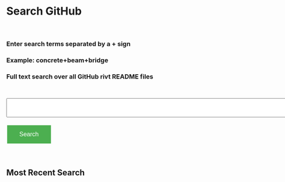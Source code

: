 # Search GitHub

<head>
<style>
.button {
  background-color: #4CAF50; /* Green */
  border: none;
  color: white;
  padding: 15px 32px;
  text-align: center;
  text-decoration: none;
  display: inline-block;
  font-size: 16px;
  margin: 4px 2px;
  cursor: pointer;
}
</style>
</head>

<script> function searchRivt(){strng = document.getElementById("terms").value;document.getElementById('output').innerHTML = strng;URL = `https://github.com/search?q=rivt+${strng}+in%3Areadme`;window.open(URL,'_blank')}</script>

<br>

### Enter search terms separated by a + sign
### Example: concrete+beam+bridge
### Full text search over all GitHub rivt README files

<br>

<input type="text" id="terms" name="terms" size=100 style="height:50px;font-size:14pt; font-weight: bold"><br><br>
<button class="button" id="bgnBtn" onclick="searchRivt()">Search</button>

<br>

## Most Recent Search

<p style="height:50px;font-size:14pt; font-weight: bold" id="output"></p>


